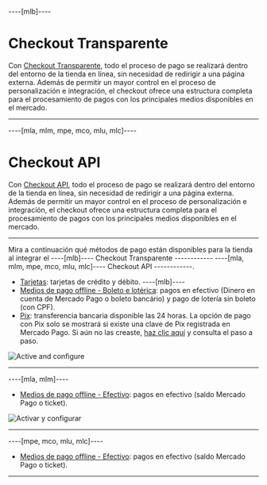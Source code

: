 ----[mlb]----
# Checkout Transparente

Con [Checkout Transparente](/developers/es/guides/checkout-api/landing), todo el proceso de pago se realizará dentro del entorno de la tienda en línea, sin necesidad de redirigir a una página externa. Además de permitir un mayor control en el proceso de personalización e integración, el checkout ofrece una estructura completa para el procesamiento de pagos con los principales medios disponibles en el mercado.

------------
----[mla, mlm, mpe, mco, mlu, mlc]----
# Checkout API

Con [Checkout API](/developers/es/guides/checkout-api/landing), todo el proceso de pago se realizará dentro del entorno de la tienda en línea, sin necesidad de redirigir a una página externa. Además de permitir un mayor control en el proceso de personalización e integración, el checkout ofrece una estructura completa para el procesamiento de pagos con los principales medios disponibles en el mercado.

------------

Mira a continuación qué métodos de pago están disponibles para la tienda al integrar el ----[mlb]---- Checkout Transparente ------------ ----[mla, mlm, mpe, mco, mlu, mlc]---- Checkout API ------------.

* [Tarjetas](/developers/es/docs/woocommerce/payments-configuration/checkout-api/cards): tarjetas de crédito y débito.
----[mlb]----
* [Medios de pago offline - Boleto e lotérica](/developers/es/docs/woocommerce/payments-configuration/checkout-api/offline-payments): pagos en efectivo (Dinero en cuenta de Mercado Pago o boleto bancário) y pago de lotería sin boleto (con CPF).
* [Pix](/developers/es/docs/woocommerce/payments-configuration/checkout-api/pix): transferencia bancaria disponible las 24 horas. La opción de pago con Pix solo se mostrará si existe una clave de Pix registrada en Mercado Pago. Si aún no las creaste, [haz clic aquí](https://www.youtube.com/watch?v=60tApKYVnkA) y consulta el paso a paso.

![Active and configure](woocomerce/cho-pro-active-configure-es.png)

------------
----[mla, mlm]---- 
* [Medios de pago offline - Efectivo](/developers/es/docs/woocommerce/payments-configuration/checkout-api/offline-payments): pagos en efectivo (saldo Mercado Pago o ticket).

![Activar y configurar](woocomerce/cho-pro-active-configure-es.png)

------------
----[mpe, mco, mlu, mlc]---- 
* [Medios de pago offline - Efectivo](/developers/es/docs/woocommerce/payments-configuration/checkout-api/offline-payments): pagos en efectivo (saldo Mercado Pago o ticket).

------------